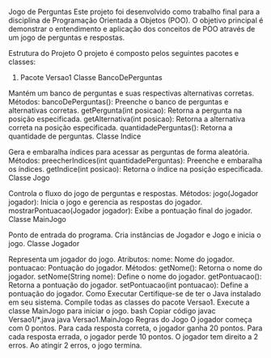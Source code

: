 Jogo de Perguntas
Este projeto foi desenvolvido como trabalho final para a disciplina de Programação Orientada a Objetos (POO). O objetivo principal é demonstrar o entendimento e aplicação dos conceitos de POO através de um jogo de perguntas e respostas.

Estrutura do Projeto
O projeto é composto pelos seguintes pacotes e classes:

1. Pacote Versao1
Classe BancoDePerguntas

Mantém um banco de perguntas e suas respectivas alternativas corretas.
Métodos:
bancoDePerguntas(): Preenche o banco de perguntas e alternativas corretas.
getPergunta(int posicao): Retorna a pergunta na posição especificada.
getAlternativa(int posicao): Retorna a alternativa correta na posição especificada.
quantidadePerguntas(): Retorna a quantidade de perguntas.
Classe Indice

Gera e embaralha índices para acessar as perguntas de forma aleatória.
Métodos:
preecherIndices(int quantidadePerguntas): Preenche e embaralha os índices.
getIndice(int posicao): Retorna o índice na posição especificada.
Classe Jogo

Controla o fluxo do jogo de perguntas e respostas.
Métodos:
jogo(Jogador jogador): Inicia o jogo e gerencia as respostas do jogador.
mostrarPontuacao(Jogador jogador): Exibe a pontuação final do jogador.
Classe MainJogo

Ponto de entrada do programa. Cria instâncias de Jogador e Jogo e inicia o jogo.
Classe Jogador

Representa um jogador do jogo.
Atributos:
nome: Nome do jogador.
pontuacao: Pontuação do jogador.
Métodos:
getNome(): Retorna o nome do jogador.
setNome(String nome): Define o nome do jogador.
getPontuacao(): Retorna a pontuação do jogador.
setPontuacao(int pontuacao): Define a pontuação do jogador.
Como Executar
Certifique-se de ter o Java instalado em seu sistema.
Compile todas as classes do pacote Versao1.
Execute a classe MainJogo para iniciar o jogo.
bash
Copiar código
javac Versao1/*.java
java Versao1.MainJogo
Regras do Jogo
O jogador começa com 0 pontos.
Para cada resposta correta, o jogador ganha 20 pontos.
Para cada resposta errada, o jogador perde 10 pontos.
O jogador tem direito a 2 erros. Ao atingir 2 erros, o jogo termina.
